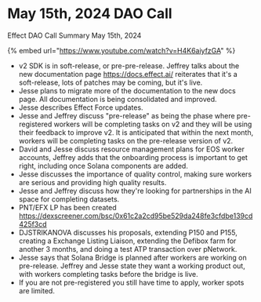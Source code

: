 # May 15th, 2024 DAO Call

Effect DAO Call Summary May 15th, 2024

{% embed url="https://www.youtube.com/watch?v=H4K6aiyfzGA" %}

* v2 SDK is in soft-release, or pre-pre-release. Jeffrey talks about the new documentation page https://docs.effect.ai/ reiterates that it's a soft-release, lots of patches may be coming, but it's live.
* Jesse plans to migrate more of the documentation to the new docs page. All documentation is being consolidated and improved.
* Jesse describes Effect Force updates.
* Jesse and Jeffrey discuss "pre-release" as being the phase where pre-registered workers will be completing tasks on v2 and they will be using their feedback to improve v2. It is anticipated that within the next month, workers will be completing tasks on the pre-release version of v2.
* David and Jesse discuss resource management plans for EOS worker accounts, Jeffrey adds that the onboarding process is important to get right, including once Solana components are added.
* Jesse discusses the importance of quality control, making sure workers are serious and providing high quality results.
* Jesse and Jeffrey discuss how they're looking for partnerships in the AI space for completing datasets.
* PNT/EFX LP has been created https://dexscreener.com/bsc/0x61c2a2cd95be529da248fe3cfdbe139cd425f3cd
* DJSTRIKANOVA discusses his proposals, extending P150 and P155, creating a Exchange Listing Liaison, extending the Defibox farm for another 3 months, and doing a test ATP transaction over pNetwork.
* Jesse says that Solana Bridge is planned after workers are working on pre-release. Jeffrey and Jesse state they want a working product out, with workers completing tasks before the bridge is live.
* If you are not pre-registered you still have time to apply, worker spots are limited.
